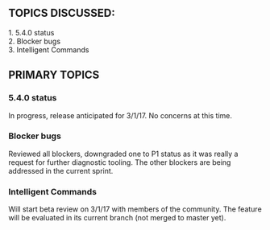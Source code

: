 ## TOPICS DISCUSSED:

​1. 5.4.0 status  
2. Blocker bugs  
3. Intelligent Commands  

## PRIMARY TOPICS

### 5.4.0 status 
In progress, release anticipated for 3/1/17. No concerns at this time.

### Blocker bugs
Reviewed all blockers, downgraded one to P1 status as it was really a request for further diagnostic tooling. The other blockers are being addressed in the current sprint.

### Intelligent Commands
Will start beta review on 3/1/17 with members of the community. The feature will be evaluated in its current branch (not merged to master yet).
